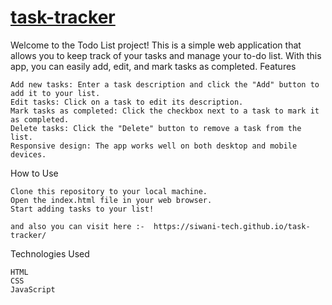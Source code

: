 # [task-tracker](https://siwani-tech.github.io/task-tracker/)

Welcome to the Todo List project! This is a simple web application that allows you to keep track of your tasks and manage your to-do list. With this app, you can easily add, edit, and mark tasks as completed.
Features

    Add new tasks: Enter a task description and click the "Add" button to add it to your list.
    Edit tasks: Click on a task to edit its description.
    Mark tasks as completed: Click the checkbox next to a task to mark it as completed.
    Delete tasks: Click the "Delete" button to remove a task from the list.
    Responsive design: The app works well on both desktop and mobile devices.

How to Use

    Clone this repository to your local machine.
    Open the index.html file in your web browser.
    Start adding tasks to your list!

    and also you can visit here :-  https://siwani-tech.github.io/task-tracker/

Technologies Used

    HTML
    CSS
    JavaScript
